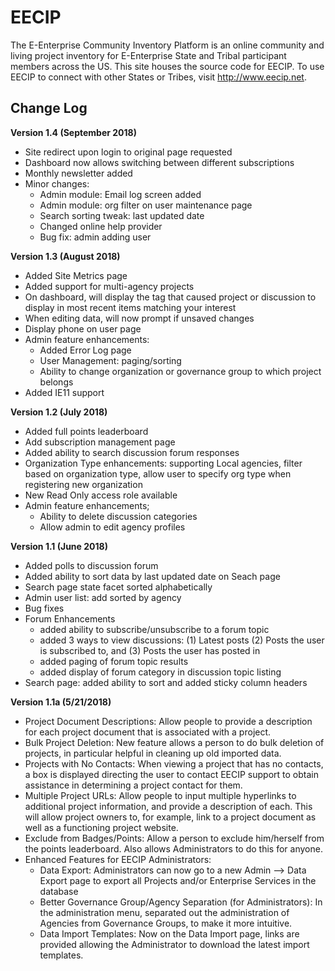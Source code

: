 # EECIP
The E-Enterprise Community Inventory Platform is an online community and living project inventory for E-Enterprise State and Tribal participant members across the US. This site houses the source code for EECIP. To use EECIP to connect with other States or Tribes, visit http://www.eecip.net.


## Change Log
**Version 1.4 (September 2018)**
- Site redirect upon login to original page requested
- Dashboard now allows switching between different subscriptions
- Monthly newsletter added
- Minor changes: 
    - Admin module: Email log screen added
    - Admin module: org filter on user maintenance page 
    - Search sorting tweak: last updated date
    - Changed online help provider
    - Bug fix: admin adding user

**Version 1.3 (August 2018)**
- Added Site Metrics page
- Added support for multi-agency projects
- On dashboard, will display the tag that caused project or discussion to display in most recent items matching your interest
- When editing data, will now prompt if unsaved changes
- Display phone on user page
- Admin feature enhancements: 
    - Added Error Log page
    - User Management: paging/sorting
    - Ability to change organization or governance group to which project belongs
 - Added IE11 support

**Version 1.2 (July 2018)**
- Added full points leaderboard
- Add subscription management page
- Added ability to search discussion forum responses
- Organization Type enhancements: supporting Local agencies, filter based on organization type, allow user to specify org type when registering new organization
- New Read Only access role available
- Admin feature enhancements; 
   - Ability to delete discussion categories
   - Allow admin to edit agency profiles
 

**Version 1.1 (June 2018)**
- Added polls to discussion forum
- Added ability to sort data by last updated date on Seach page
- Search page state facet sorted alphabetically 
- Admin user list: add sorted by agency
- Bug fixes
- Forum Enhancements
   - added ability to subscribe/unsubscribe to a forum topic
   - added 3 ways to view discussions:  (1) Latest posts (2) Posts the user is subscribed to, and (3) Posts the user has posted in
   - added paging of forum topic results
   - added display of forum category in discussion topic listing
- Search page: added ability to sort and added sticky column headers


**Version 1.1a (5/21/2018)**
- Project Document Descriptions: Allow people to provide a description for each project document that is associated with a project.
- Bulk Project Deletion: New feature allows a person to do bulk deletion of projects, in particular helpful in cleaning up old imported data.
- Projects with No Contacts: When viewing a project that has no contacts, a box is displayed directing the user to contact EECIP support to obtain assistance in determining a project contact for them.
- Multiple Project URLs: Allow people to input multiple hyperlinks to additional project information, and provide a description of each. This will allow project owners to, for example, link to a project document as well as a functioning project website.
- Exclude from Badges/Points: Allow a person to exclude him/herself from the points leaderboard. Also allows Administrators to do this for anyone. 
- Enhanced Features for EECIP Administrators:
   - Data Export: Administrators can now go to a new Admin --> Data Export page to export all Projects and/or Enterprise Services in the database 
   - Better Governance Group/Agency Separation (for Administrators): In the administration menu, separated out the administration of Agencies from Governance Groups, to make it more intuitive.
   - Data Import Templates: Now on the Data Import page, links are provided allowing the Administrator to download the latest import templates.
